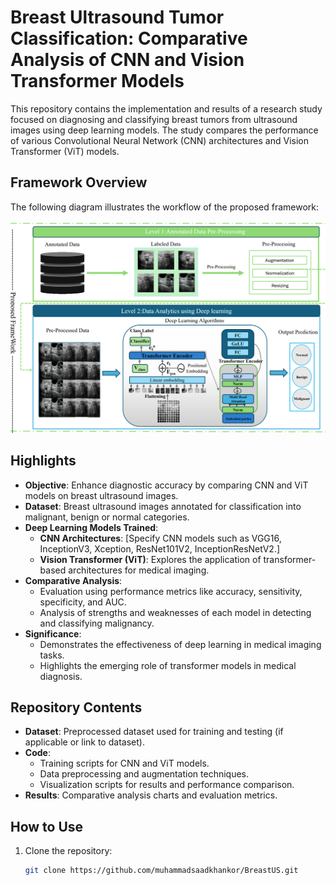 # Breast Ultrasound Tumor Classification: Comparative Analysis of CNN and Vision Transformer Models

This repository contains the implementation and results of a research study focused on diagnosing and classifying breast tumors from ultrasound images using deep learning models. The study compares the performance of various Convolutional Neural Network (CNN) architectures and Vision Transformer (ViT) models.

## Framework Overview
The following diagram illustrates the workflow of the proposed framework:

![Framework Overview](assets/frameWork_BreastUS.png)

## Highlights
- **Objective**: Enhance diagnostic accuracy by comparing CNN and ViT models on breast ultrasound images.
- **Dataset**: Breast ultrasound images annotated for classification into malignant, benign or normal categories.
- **Deep Learning Models Trained**:
  - **CNN Architectures**: [Specify CNN models such as VGG16, InceptionV3, Xception, ResNet101V2, InceptionResNetV2.]
  - **Vision Transformer (ViT)**: Explores the application of transformer-based architectures for medical imaging.
- **Comparative Analysis**:
  - Evaluation using performance metrics like accuracy, sensitivity, specificity, and AUC.
  - Analysis of strengths and weaknesses of each model in detecting and classifying malignancy.
- **Significance**:
  - Demonstrates the effectiveness of deep learning in medical imaging tasks.
  - Highlights the emerging role of transformer models in medical diagnosis.

## Repository Contents
- **Dataset**: Preprocessed dataset used for training and testing (if applicable or link to dataset).
- **Code**:
  - Training scripts for CNN and ViT models.
  - Data preprocessing and augmentation techniques.
  - Visualization scripts for results and performance comparison.
- **Results**: Comparative analysis charts and evaluation metrics.

## How to Use
1. Clone the repository:
   ```bash
   git clone https://github.com/muhammadsaadkhankor/BreastUS.git
